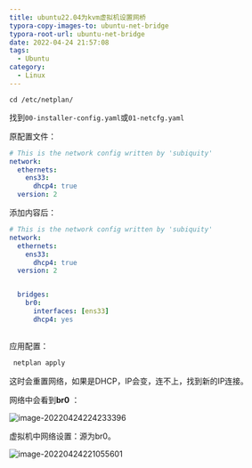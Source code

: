```yaml
---
title: ubuntu22.04为kvm虚拟机设置网桥
typora-copy-images-to: ubuntu-net-bridge
typora-root-url: ubuntu-net-bridge
date: 2022-04-24 21:57:08
tags:
  - Ubuntu
category:
  - Linux
---
```




`cd /etc/netplan/`

找到`00-installer-config.yaml`或`01-netcfg.yaml`

原配置文件：

~~~yaml
# This is the network config written by 'subiquity'
network:
  ethernets:
    ens33:
      dhcp4: true
  version: 2


~~~

添加内容后：

~~~yaml
# This is the network config written by 'subiquity'
network:
  ethernets:
    ens33:
      dhcp4: true
  version: 2


  bridges:
    br0:
      interfaces: [ens33]
      dhcp4: yes
               
~~~

应用配置：

~~~bash
 netplan apply
~~~

这时会重置网络，如果是DHCP，IP会变，连不上，找到新的IP连接。

网络中会看到**br0** ：

![image-20220424224233396](image-20220424224233396.png)

虚拟机中网络设置：源为br0。

![image-20220424221055601](image-20220424221055601.png)

